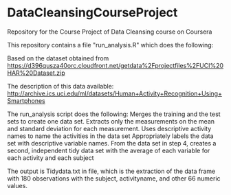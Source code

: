 # DataCleansingCourseProject
Repository for the Course Project of Data Cleansing course on Coursera

This repository contains a file "run_analysis.R" which does the following:

Based on the dataset obtained from 
https://d396qusza40orc.cloudfront.net/getdata%2Fprojectfiles%2FUCI%20HAR%20Dataset.zip 

The description of this data available:
http://archive.ics.uci.edu/ml/datasets/Human+Activity+Recognition+Using+Smartphones 

 
The run_analysis script does the following:
Merges the training and the test sets to create one data set.
Extracts only the measurements on the mean and standard deviation for each measurement. 
Uses descriptive activity names to name the activities in the data set
Appropriately labels the data set with descriptive variable names. 
From the data set in step 4, creates a second, independent tidy data set with the average of each variable for each activity and each subject

The output is Tidydata.txt in file, which is the extraction of the data frame with 180 observations with the subject, activityname, and other 66 numeric values.


